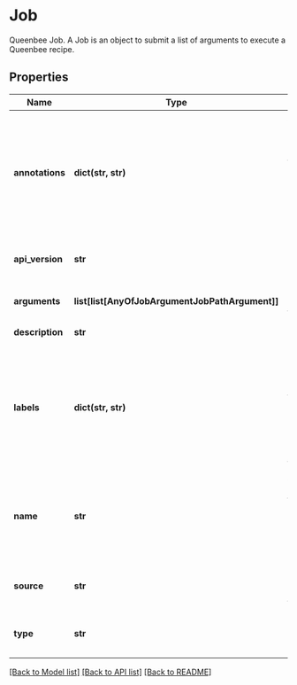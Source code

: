 # Job

Queenbee Job.  A Job is an object to submit a list of arguments to execute a Queenbee recipe.
## Properties
Name | Type | Description | Notes
------------ | ------------- | ------------- | -------------
**annotations** | **dict(str, str)** | An optional dictionary to add annotations to inputs. These annotations will be used by the client side libraries. | [optional] 
**api_version** | **str** |  | [optional] [readonly] [default to 'v1beta1']
**arguments** | **list[list[AnyOfJobArgumentJobPathArgument]]** | Input arguments for this job. | [optional] 
**description** | **str** | Run description. | [optional] 
**labels** | **dict(str, str)** | Optional user data as a dictionary. User data is for user reference only and will not be used in the execution of the job. | [optional] 
**name** | **str** | An optional name for this job. This name will be used a the display name for the run. | [optional] 
**source** | **str** | The source url for downloading the recipe. | 
**type** | **str** |  | [optional] [readonly] [default to 'Job']

[[Back to Model list]](../README.md#documentation-for-models) [[Back to API list]](../README.md#documentation-for-api-endpoints) [[Back to README]](../README.md)


